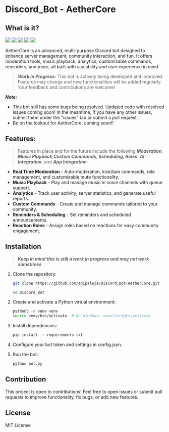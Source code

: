 # Discord_Bot - AetherCore
## What is it?
<img src="https://img.shields.io/badge/status-in%20progress-yellow?style=flat-square" /> <img src="https://img.shields.io/github/license/anipaleja/Discord_Bot-AetherCore?style=flat-square" /> <img src="https://img.shields.io/badge/python-3.10+-blue?style=flat-square&logo=python&logoColor=white" /> <img src="https://img.shields.io/badge/discord.py-2.x-blueviolet?style=flat-square&logo=discord&logoColor=white" /> <img src="https://img.shields.io/badge/platform-Discord-7289DA?style=flat-square&logo=discord&logoColor=white" /> </p>
AetherCore is an advanced, multi-purpose Discord bot designed to enhance server management, community interaction, and fun. It offers moderation tools, music playback, analytics, customizable commands, reminders, and more, all built with scalability and user experience in mind.

> ***Work in Progress:*** This bot is actively being developed and improved. Features may change and new functionalities will be added regularly. Your feedback and contributions are welcome!

***Note:***
- This bot still has some bugs being resolved. Updated code with resolved issues coming soon! In the meantime, if you have any other issues, submit them under the "issues" tab or submit a pull request.
- Be on the lookout for AetherCore, coming soon!!

## Features: 
> Features in place and for the future include the following ***Moderation***, ***Music Playback***,***Custom Commands***, ***Scheduling***, ***Roles***, ***AI Integration***, and ***App Integration***

- **Real Time Moderation** - Auto-moderation, kick/ban commands, role management, and customizable mute functionality.
- **Music Playback** - Play and manage music in voice channels with queue support.
- **Analytics** - Track user activity, server statistics, and generate useful reports.
- **Custom Commands** - Create and manage commands tailored to your community.
- **Reminders & Scheduling** - Set reminders and scheduled announcements.
- **Reaction Roles** - Assign roles based on reactions for easy community engagement.

## Installation

> ***Keep in mind this is still a work in progress and may not work sometimes***

1. Clone the repository:
    ```bash
    git clone https://github.com/anipaleja/Discord_Bot-AetherCore.git
    
    cd Discord_Bot
    ```
2. Create and activate a Python virtual environment:
    ```bash
    python3 -m venv venv
    source venv/bin/activate  # On Windows: venv\Scripts\activate
    ```
3. Install dependencies:
    ```bash
    pip install -r requirements.txt
    ```
4. Configure your bot token and settings in config.json.

5. Run the bot:
    ```bash
    python bot.py
    ```
## Contribution
This project is open to contributions! Feel free to open issues or submit pull requests to improve functionality, fix bugs, or add new features.

## License
MIT License
